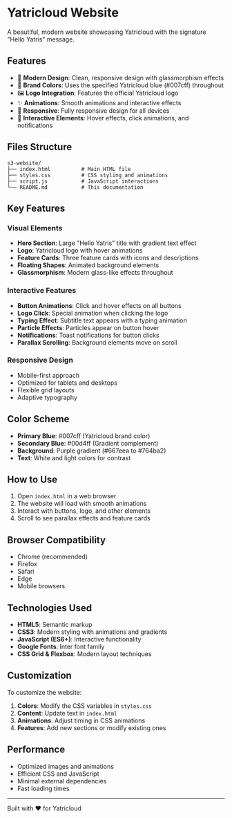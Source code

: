 # Yatricloud Website

A beautiful, modern website showcasing Yatricloud with the signature "Hello Yatris" message.

## Features

- 🎨 **Modern Design**: Clean, responsive design with glassmorphism effects
- 🌈 **Brand Colors**: Uses the specified Yatricloud blue (#007cff) throughout
- 🖼️ **Logo Integration**: Features the official Yatricloud logo
- ✨ **Animations**: Smooth animations and interactive effects
- 📱 **Responsive**: Fully responsive design for all devices
- 🎯 **Interactive Elements**: Hover effects, click animations, and notifications

## Files Structure

```
s3-website/
├── index.html          # Main HTML file
├── styles.css          # CSS styling and animations
├── script.js           # JavaScript interactions
└── README.md           # This documentation
```

## Key Features

### Visual Elements
- **Hero Section**: Large "Hello Yatris" title with gradient text effect
- **Logo**: Yatricloud logo with hover animations
- **Feature Cards**: Three feature cards with icons and descriptions
- **Floating Shapes**: Animated background elements
- **Glassmorphism**: Modern glass-like effects throughout

### Interactive Features
- **Button Animations**: Click and hover effects on all buttons
- **Logo Click**: Special animation when clicking the logo
- **Typing Effect**: Subtitle text appears with a typing animation
- **Particle Effects**: Particles appear on button hover
- **Notifications**: Toast notifications for button clicks
- **Parallax Scrolling**: Background elements move on scroll

### Responsive Design
- Mobile-first approach
- Optimized for tablets and desktops
- Flexible grid layouts
- Adaptive typography

## Color Scheme

- **Primary Blue**: #007cff (Yatricloud brand color)
- **Secondary Blue**: #00d4ff (Gradient complement)
- **Background**: Purple gradient (#667eea to #764ba2)
- **Text**: White and light colors for contrast

## How to Use

1. Open `index.html` in a web browser
2. The website will load with smooth animations
3. Interact with buttons, logo, and other elements
4. Scroll to see parallax effects and feature cards

## Browser Compatibility

- Chrome (recommended)
- Firefox
- Safari
- Edge
- Mobile browsers

## Technologies Used

- **HTML5**: Semantic markup
- **CSS3**: Modern styling with animations and gradients
- **JavaScript (ES6+)**: Interactive functionality
- **Google Fonts**: Inter font family
- **CSS Grid & Flexbox**: Modern layout techniques

## Customization

To customize the website:

1. **Colors**: Modify the CSS variables in `styles.css`
2. **Content**: Update text in `index.html`
3. **Animations**: Adjust timing in CSS animations
4. **Features**: Add new sections or modify existing ones

## Performance

- Optimized images and animations
- Efficient CSS and JavaScript
- Minimal external dependencies
- Fast loading times

---

Built with ❤️ for Yatricloud



